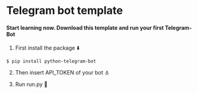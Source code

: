 # Telegram bot template
#### Start learning now. Download this template and run your first Telegram-Bot

1. First install the package ⬇️
```
$ pip install python-telegram-bot
```

2. Then insert API_TOKEN of your bot ⚓


3. Run run.py 🚀
